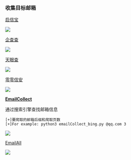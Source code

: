 ### 收集目标邮箱

[启信宝](https://www.qixin.com/company/4b004b77-9f9f-42e1-9607-a2f648a11408)

![](https://pic1.imgdb.cn/item/68d827adc5157e1a883d55b5.png)

[企查查](https://www.qcc.com/firm/0961e0b2c861e7915a204ca0e8e5996f.html)

![](https://pic1.imgdb.cn/item/68d827f1c5157e1a883d5602.png)

[天眼查](https://www.tianyancha.com/company/3448504655)

![](https://pic1.imgdb.cn/item/68d82914c5157e1a883d573b.png)

[零零信安](https://0.zone/search_home?title_type=site&title=%E4%BA%AC%E4%B8%9C%E7%A7%91%E6%8A%80%E6%8E%A7%E8%82%A1%E8%82%A1%E4%BB%BD%E6%9C%89%E9%99%90%E5%85%AC%E5%8F%B8&page=1&pagesize=10)

![](https://pic1.imgdb.cn/item/68d82969c5157e1a883d577f.png)

[**EmailCollect**](https://github.com/jax7sec/EmailCollect)

通过搜索引擎查找邮箱信息

```
[+]要爬取的邮箱后缀和爬取页数
[+]For example: python3 emailCollect_bing.py @qq.com 3
```

![](https://pic1.imgdb.cn/item/68d82ca2c5157e1a883d5aea.png)

[EmailAll](https://github.com/Taonn/EmailAll)

![](https://pic1.imgdb.cn/item/68d82d3cc5157e1a883d5bb1.png)